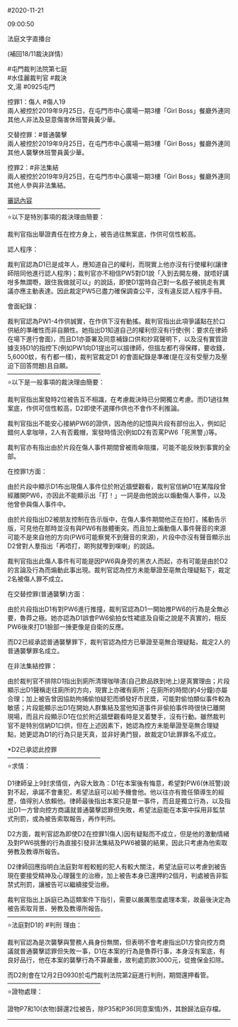 #2020-11-21


09:00:50

法庭文字直播台

(補回18/11裁決詳情）  
  
\#屯門裁判法院第七庭  
\#水佳麗裁判官 \#裁決  
文,湯 \#0925屯門  
  
控罪1：傷人 \#傷人19  
兩人被控於2019年9月25日，在屯門市中心廣場一期3樓「Girl Boss」餐廳外連同其他人非法及惡意傷害休班警員黃少華。  
  
交替控罪：\#普通襲擊  
兩人被控於2019年9月25日，在屯門市中心廣場一期3樓「Girl Boss」餐廳外連同其他人襲擊休班警員黃少華。  
  
控罪2：\#非法集結  
兩人被控於2019年9月25日，在屯門市中心廣場一期3樓「Girl Boss」餐廳外連同其他人參與非法集結。  
  
[審訊內容](https://t.me/youarenotalonehk_live/11387)  
———————————————  
⭐️以下是特別事項的裁決理由簡要：  
  
裁判官指出舉證責任在控方身上，被告過往無案底，作供可信性較高。  
  
認人程序：  
  
裁判官認為D1已是成年人，應知道自己的權利，而現實上他亦沒有行使權利(讓律師陪同他進行認人程序)；裁判官亦不相信PW5對D1說「入到去開左機，就唔好講咁多無謂嘢，跟住我做就可以」的說話，即使D1當時自己對一名戲子被挑走有異議亦應主動表達。因此裁定PW5已盡力確保調查公平，沒有違反認人程序手冊。  
  
會面紀錄：  
  
裁判官認為PW1-4作供誠實，在作供下沒有動搖。裁判官指出此項爭議點在於口供紙的準確性而非自願性。她指出D1知道自己的權利但沒有行使(例：要求在律師在場下進行會面)，而且D1亦簽署及同意補錄口供和抄寫聲明下，以及沒有實質證據支持D1的指控下(例如PW1向D1提出可以搵律師，但搵左都冇得保釋，要收錢，5,6000蚊，有冇都一樣)，裁判官裁定D1 的會面紀錄是準確(是在沒有受壓力及壓迫下回答問題)且自願。  
———————————————  
⭐️以下是一般事項的裁決理由簡要：  
  
裁判官指出案發時2位被告互不相識，在考慮裁決時已分開獨立考慮。而D1過往無案底，作供可信性較高，D2即使不選擇作供也不會作不利推論。  
  
裁判官指出不能安心接納PW6的證供，因為他的記憶與片段有部份出入，例如記錯何人拿咖啡，2人有否戴帽，案發時情況(例如D2有否罵PW6「死黑警」)等。  
  
裁判官亦有指出由於片段在傷人事件期間曾被雨傘阻擋，可能不能反映到事實的全部。  
  
在控罪1方面：  
  
由於片段中顯示D1布出現傷人事件位於附近牆壁觀看，裁判官信納D1在某階段曾經離開PW6，亦因此不能顯示出「打！」一詞是由他說出以煽動傷人事件，以及他曾參與傷人事件中。  
  
由於片段指出D2被朋友控制在告示版中，在傷人事件期間他正在拍打，搖動告示版，可見他在那時並沒有與PW6有肢體衝突。而且加上煽動傷人事件聲音的來源可能不是來自他的方向(PW6可能察覺不到聲音的來源)，片段中亦沒有聲音顯示出D2曾對人羣指出「再唔打，啲狗就嚟到㗎喇」的說話。  
  
裁判官指出此傷人事件有可能是因PW6與身旁的黑衣人而起，亦有可能是由於D2的言論及行為而煽動此事出現。裁判官認為控方未能舉證至亳無合理疑點下，裁定2名被傷人罪不成立。  
  
在交替控罪(普通襲擊)方面：  
  
由於片段指出D1有對PW6進行推撞，裁判官認為D1一開始推PW6的行為是全無必要，魯莽之極。她亦認為D1誤會PW6偷拍女性裙底及自衛之說是不真實的，相反PW6後來打D1臉部一捶更像是自衛的反應。  
  
而D2已經承認普通襲擊罪下，裁判官認為控方已舉證至亳無合理疑點，裁定2人的普通襲擊罪名成立。  
  
在非法集結控罪：  
  
由於裁判官不排除D1指出到廁所清理咖啡漬(自己飲品跌到地上)是真實理由；片段顯示出D1聲稱走往廁所的方向，現實上亦確有廁所；在廁所的時間(約4分鐘)亦屬合理；加上被告曾因協助拘捕偷怕疑犯而頒發好市民奬，可能對偷怕類似事件較為敏感；片段能顯示出D1在開始人群集結及當他知道事件非偷拍事件時很快已離開現場，而且片段顯示D1在位於附近牆壁觀看時是叉着雙手，沒有行動。雖然裁判官不是特別信納D1口供，但在上述因素下，她認為控方未能舉證至亳無合理疑點，她更認為D1的行為只是天真，並非好勇鬥狠，故裁定D1此罪罪名不成立。  
  
\*D2已承認此控罪  
———————————————  
⭐️求情：  
  
D1律師呈上9封求情信，內容大致為：D1在本案後有悔意，希望對PW6(休班警)說對不起，承諾不會重犯，希望法庭可以給予機會他。他以往亦有擔任領導生的經歷，值得別人依賴他。律師最後指出本案只是單一事件，而且是獨立行為，以及指出D1一方曾向控方商議就普通襲擊認罪但失敗，希望法庭能在本案中採用非監禁式刑罰，或為被告索取報告，再作判刑。  
  
D2方面，裁判官認為即使D2在控罪1(傷人)因有疑點而不成立，但是他的激動情緒及對PW6挑釁的行為直接引發非法集結及PW6被襲的結果，因此只考慮為他索取勞教及教導所報告。  
  
D2律師回應指明白法庭對年輕較輕的犯人有較大關注，希望法庭可以考慮到被告現在要接受精神及心理醫生的治療，加上被告本身已還押約2個月，判處被告非監禁式刑罰，讓被告可以繼續接受治療。  
  
裁判官指出上訴庭已為這類案件下指引，需要以嚴厲態度處理本案，故最後決定為被告索取背景、勞教及教導所報告。  
———————————————  
⭐️法庭對D1的 \#判刑 理由：  
  
裁判官認為是次襲擊與警務人員身份無關，但表明不會考慮指出D1方曾向控方商議就普通襲擊認罪但失敗一事，D1在本案的行為是魯莽行事，本身沒有案底，有良好品行，他在本案的襲擊行為不算嚴重，故判處罰款3000元，從擔保金扣除。  
  
而D2則會在12月2日0930於屯門裁判法院第2庭進行判刑，期間還押看管。  
———————————————  
⭐️證物處理：  
  
證物P7和10(衣物)歸還2位被告，除P35和P36(同意案情)外，其餘歸法庭存檔。

---
      